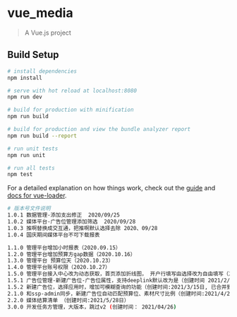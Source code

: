 # vue_media

> A Vue.js project

## Build Setup

``` bash
# install dependencies
npm install

# serve with hot reload at localhost:8080
npm run dev

# build for production with minification
npm run build

# build for production and view the bundle analyzer report
npm run build --report

# run unit tests
npm run unit

# run all tests
npm test
```

For a detailed explanation on how things work, check out the [guide](http://vuejs-templates.github.io/webpack/) and [docs for vue-loader](http://vuejs.github.io/vue-loader).


```bash
# 版本号文件说明
1.0.1 数据管理-添加支出修正  2020/09/25
1.0.2 媒体平台-广告位管理添加筛选  2020/09/28
1.0.3 推啊替换成交互通，把推啊默认选择去除 2020、09/28
1.0.4 国庆期间媒体平台不可下载报表

1.1.0 管理平台增加小时报表（2020.09.15）
1.2.0 管理平台增加预算方gap数据（2020.10.16）
1.3.0 管理平台 预算位天（2020.10.23）
1.4.0 管理平台账号权限（2020.10.27）
1.5.0 管理平台接入中心改为动态获取，首页添加折线图， 开户行填写由选择改为自由填写（2020.11.11）
1.5.1 广告位管理-新建广告位-广告位属性，支持deeplink默认改为是（创建时间 2021/2/25日，并要求当天上线，已合并到主线）
1.5.2 新建广告位，选择应用时，增加可模糊查询的功能（创建时间:2021/3/15日, 已合并到主线）
2.1.0 和ssp-admin同步，新建广告位自动匹配预算位、素材尺寸比例（创建时间:2021/4/28日, 已与2021/5/24合并到主线）
2.2.0 媒体结算清单 （创建时间:2021/5/28日）
3.0.0 开发任务方管理，大版本，跳过v2 (创建时间： 2021/04/26)
```